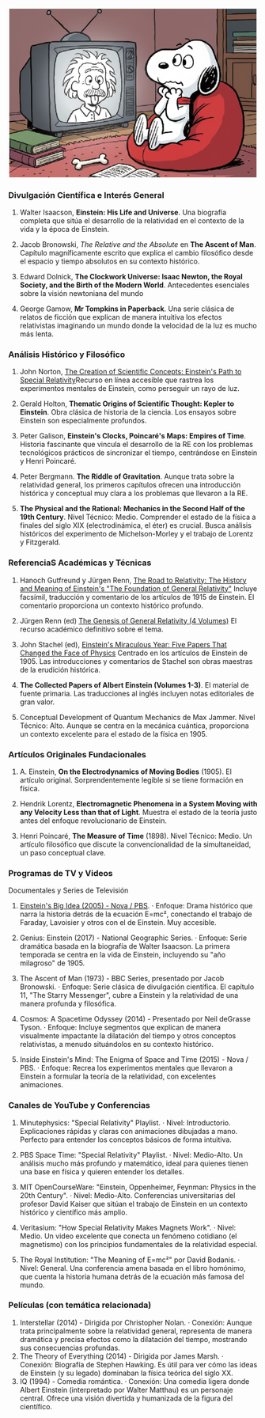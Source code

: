 
<p align="center">
  <img src="../PICS/Snoopy_Einstein.png" width="500" title="Snoopy watching Einstein">
</p>


### Divulgación Científica e Interés General


1. Walter Isaacson, **Einstein: His Life and Universe**. Una biografía completa que sitúa el desarrollo de la relatividad en el contexto de la vida y la época de Einstein.

2. Jacob Bronowski, *The Relative and the Absolute* en **The Ascent of Man**. Capítulo magníficamente escrito que explica el cambio filosófico desde el espacio y tiempo absolutos en su contexto histórico.

3. Edward Dolnick, **The Clockwork Universe: Isaac Newton, the Royal Society, and the Birth of the Modern World**. Antecedentes esenciales sobre la visión newtoniana del mundo

4. George Gamow, **Mr Tompkins in Paperback**. Una serie clásica de relatos de ficción que explican de manera intuitiva los efectos relativistas imaginando un mundo donde la velocidad de la luz es mucho más lenta.

### Análisis Histórico y Filosófico

1. John Norton, [The Creation of Scientific Concepts: Einstein's Path to Special Relativity](https://sites.pitt.edu/~jdnorton/teaching/HPS_0410/chapters/origins_pathway/index.html#:~:text=:%20Routledge%2C%202013.-,Magnet%20and%20conductor,paragraph%20of%20Einstein's%201905%20paper.)Recurso en línea accesible que rastrea los experimentos mentales de Einstein, como perseguir un rayo de luz. 

2. Gerald Holton, **Thematic Origins of Scientific Thought: Kepler to Einstein**. Obra clásica de historia de la ciencia. Los ensayos sobre Einstein son especialmente profundos.

3. Peter Galison, **Einstein's Clocks, Poincaré's Maps: Empires of Time**. Historia fascinante que vincula el desarrollo de la RE con los problemas tecnológicos prácticos de sincronizar el tiempo, centrándose en Einstein y Henri Poincaré.

4. Peter Bergmann. **The Riddle of Gravitation**. Aunque trata sobre la relatividad general, los primeros capítulos ofrecen una introducción histórica y conceptual muy clara a los problemas que llevaron a la RE.

5. **The Physical and the Rational: Mechanics in the Second Half of the 19th Century**. Nivel Técnico: Medio. Comprender el estado de la física a finales del siglo XIX (electrodinámica, el éter) es crucial. Busca análisis históricos del experimento de Michelson-Morley y el trabajo de Lorentz y Fitzgerald.

### ReferenciaS Académicas y Técnicas

1. Hanoch Gutfreund y Jürgen Renn, [The Road to Relativity: The History and Meaning of Einstein's "The Foundation of General Relativity"](https://books.google.com/books?id=C0h9CAAAQBAJ&pg=PR3&source=kp_read_button&hl=en&newbks=1&newbks_redir=0#v=onepage&q&f=false) Incluye facsímil, traducción y comentario de los artículos de 1915 de Einstein. El comentario proporciona un contexto histórico profundo.

2. Jürgen Renn (ed) [The Genesis of General Relativity (4 Volumes)](https://books.google.com/booksid=HmE4zwEACAAJ&dq=The+Genesis+of+General+Relativity&hl=en&newbks=1&newbks_redir=0&sa=X&ved=2ahUKEwiIwvemk_qPAxWQkmoFHXZaMcsQ6wF6BAgNEAE) El recurso académico definitivo sobre el tema.

3. John Stachel (ed), [Einstein's Miraculous Year: Five Papers That Changed the Face of Physics](https://books.google.com/books?id=KU0gEAAAQBAJ&printsec=frontcover&dq=Einstein%27s+Miraculous+Year:+Five+Papers+That+Changed+the+Face+of+Physics&hl=en&newbks=1&newbks_redir=0&sa=X&ved=2ahUKEwis9rTZk_qPAxVGliYFHac2HwIQ6AF6BAgKEAM#v=onepage&q=Einstein's%20Miraculous%20Year%3A%20Five%20Papers%20That%20Changed%20the%20Face%20of%20Physics&f=false) Centrado en los artículos de Einstein de 1905. Las introducciones y comentarios de Stachel son obras maestras de la erudición histórica.

4. **The Collected Papers of Albert Einstein (Volumes 1-3)**. El material de fuente primaria. Las traducciones al inglés incluyen notas editoriales de gran valor.

5. Conceptual Development of Quantum Mechanics de Max Jammer. Nivel Técnico: Alto. Aunque se centra en la mecánica cuántica, proporciona un contexto excelente para el estado de la física en 1905.

### Artículos Originales Fundacionales

1. A. Einstein, **On the Electrodynamics of Moving Bodies** (1905). El artículo original. Sorprendentemente legible si se tiene formación en física.

2. Hendrik Lorentz, **Electromagnetic Phenomena in a System Moving with any Velocity Less than that of Light**. Muestra el estado de la teoría justo antes del enfoque revolucionario de Einstein.

3. Henri Poincaré, **The Measure of Time**  (1898). Nivel Técnico: Medio. Un artículo filosófico que discute la convencionalidad de la simultaneidad, un paso conceptual clave.

### Programas de TV y Videos

Documentales y Series de Televisión

1. [Einstein's Big Idea (2005) - Nova / PBS](https://www.youtube.com/watch?v=6cHV8UGtkVw).
· Enfoque: Drama histórico que narra la historia detrás de la ecuación E=mc², conectando el trabajo de Faraday, Lavoisier y otros con el de Einstein. Muy accesible.

2. Genius: Einstein (2017) - National Geographic Series.
· Enfoque: Serie dramática basada en la biografía de Walter Isaacson. La primera temporada se centra en la vida de Einstein, incluyendo su "año milagroso" de 1905.

3. The Ascent of Man (1973) - BBC Series, presentado por Jacob Bronowski.
· Enfoque: Serie clásica de divulgación científica. El capítulo 11, "The Starry Messenger", cubre a Einstein y la relatividad de una manera profunda y filosófica.

4. Cosmos: A Spacetime Odyssey (2014) - Presentado por Neil deGrasse Tyson.
· Enfoque: Incluye segmentos que explican de manera visualmente impactante la dilatación del tiempo y otros conceptos relativistas, a menudo situándolos en su contexto histórico.

5. Inside Einstein's Mind: The Enigma of Space and Time (2015) - Nova / PBS.
· Enfoque: Recrea los experimentos mentales que llevaron a Einstein a formular la teoría de la relatividad, con excelentes animaciones.

### Canales de YouTube y Conferencias

1. Minutephysics: "Special Relativity" Playlist.
· Nivel: Introductorio. Explicaciones rápidas y claras con animaciones dibujadas a mano. Perfecto para entender los conceptos básicos de forma intuitiva.

2. PBS Space Time: "Special Relativity" Playlist.
· Nivel: Medio-Alto. Un análisis mucho más profundo y matemático, ideal para quienes tienen una base en física y quieren entender los detalles.

3. MIT OpenCourseWare: "Einstein, Oppenheimer, Feynman: Physics in the 20th Century".
· Nivel: Medio-Alto. Conferencias universitarias del profesor David Kaiser que sitúan el trabajo de Einstein en un contexto histórico y científico más amplio.

4. Veritasium: "How Special Relativity Makes Magnets Work".
· Nivel: Medio. Un video excelente que conecta un fenómeno cotidiano (el magnetismo) con los principios fundamentales de la relatividad especial.

5. The Royal Institution: "The Meaning of E=mc²" por David Bodanis.
· Nivel: General. Una conferencia amena basada en el libro homónimo, que cuenta la historia humana detrás de la ecuación más famosa del mundo.

### Películas (con temática relacionada)

1. Interstellar (2014) - Dirigida por Christopher Nolan.
· Conexión: Aunque trata principalmente sobre la relatividad general, representa de manera dramática y precisa efectos como la dilatación del tiempo, mostrando sus consecuencias profundas.
2. The Theory of Everything (2014) - Dirigida por James Marsh.
· Conexión: Biografía de Stephen Hawking. Es útil para ver cómo las ideas de Einstein (y su legado) dominaban la física teórica del siglo XX.
3. IQ (1994) - Comedia romántica.
· Conexión: Una comedia ligera donde Albert Einstein (interpretado por Walter Matthau) es un personaje central. Ofrece una visión divertida y humanizada de la figura del científico.


